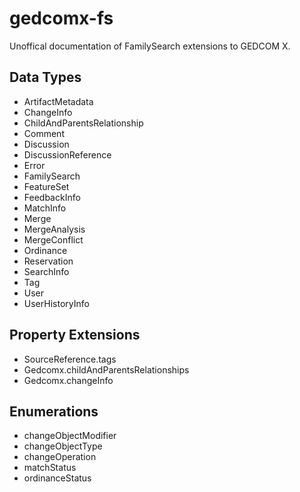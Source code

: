 # gedcomx-fs

Unoffical documentation of FamilySearch extensions to GEDCOM X.

## Data Types

* ArtifactMetadata
* ChangeInfo
* ChildAndParentsRelationship
* Comment
* Discussion
* DiscussionReference
* Error
* FamilySearch
* FeatureSet
* FeedbackInfo
* MatchInfo
* Merge
* MergeAnalysis
* MergeConflict
* Ordinance
* Reservation
* SearchInfo
* Tag
* User
* UserHistoryInfo

## Property Extensions

* SourceReference.tags
* Gedcomx.childAndParentsRelationships
* Gedcomx.changeInfo

## Enumerations

* changeObjectModifier
* changeObjectType
* changeOperation
* matchStatus
* ordinanceStatus
